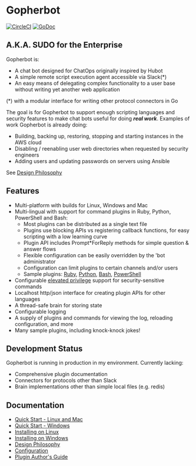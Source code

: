 # Gopherbot

[![CircleCI](https://circleci.com/gh/lnxjedi/gopherbot.svg?style=shield)](https://circleci.com/gh/lnxjedi/gopherbot)
[![GoDoc](https://godoc.org/github.com/lnxjedi/gopherbot/bot?status.png)](https://godoc.org/github.com/lnxjedi/gopherbot/bot)

## A.K.A. SUDO for the Enterprise
Gopherbot is:
* A chat bot designed for ChatOps originally inspired by Hubot
* A simple remote script execution agent accessible via Slack(*)
* An easy means of delegating complex functionality to a user base without writing yet another web application

 (*) with a modular interface for writing other protocol connectors in Go

The goal is for Gopherbot to support enough scripting languages and security features to make chat bots useful for
doing **_real work_**. Examples of work Gopherbot is already doing:
* Building, backing up, restoring, stopping and starting instances in the AWS cloud
* Disabling / reenabling user web directories when requested by security engineers
* Adding users and updating passwords on servers using Ansible

See [Design Philosophy](doc/Design.md)

## Features
* Multi-platform with builds for Linux, Windows and Mac
* Multi-lingual with support for command plugins in Ruby, Python, PowerShell and Bash:
  * Most plugins can be distributed as a single text file
  * Plugins use blocking APIs vs registering callback functions, for easy scripting with a low learning curve
  * Plugin API includes Prompt\*ForReply methods for simple question & answer flows
  * Flexible configuration can be easily overridden by the 'bot administrator
  * Configuration can limit plugins to certain channels and/or users
  * Sample plugins: [Ruby](plugins/rubydemo), [Python](plugins/pythondemo.py), [Bash](plugins/bashdemo), [PowerShell](plugins/psdemo.ps1)
* Configurable [elevated privilege](doc/Security-Overview.md#elevation) support for security-sensitive commands
* Localhost http/json interface for creating plugin APIs for other languages
* A thread-safe brain for storing state
* Configurable logging
* A supply of plugins and commands for viewing the log, reloading configuration, and more
* Many sample plugins, including knock-knock jokes!

## Development Status
Gopherbot is running in production in my environment. Currently lacking:
* Comprehensive plugin documentation
* Connectors for protocols other than Slack
* Brain implementations other than simple local files (e.g. redis)

## Documentation
* [Quick Start - Linux and Mac](doc/Quick-Start-Linux-Mac.md)
* [Quick Start - Windows](doc/Quick-Start-Windows.md)
* [Installing on Linux](doc/Linux-Install.md)
* [Installing on Windows](doc/Windows-Install.md)
* [Design Philosophy](doc/Design.md)
* [Configuration](doc/Configuration.md)
* [Plugin Author's Guide](doc/Plugin-Author's-Guide.md)
